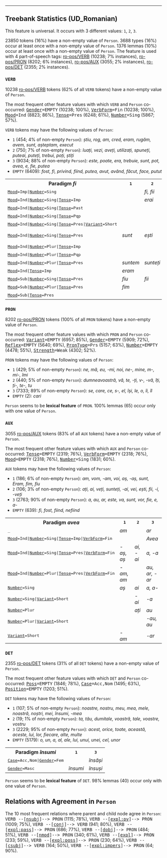 

--------------------------------------------------------------------------------

## Treebank Statistics (UD_Romanian)

This feature is universal.
It occurs with 3 different values: `1`, `2`, `3`.

23850 tokens (16%) have a non-empty value of `Person`.
3688 types (16%) occur at least once with a non-empty value of `Person`.
1376 lemmas (10%) occur at least once with a non-empty value of `Person`.
The feature is used with 4 part-of-speech tags: [ro-pos/VERB]() (10238; 7% instances), [ro-pos/PRON]() (8202; 6% instances), [ro-pos/AUX]() (3055; 2% instances), [ro-pos/DET]() (2355; 2% instances).

### `VERB`

10238 [ro-pos/VERB]() tokens (62% of all `VERB` tokens) have a non-empty value of `Person`.

The most frequent other feature values with which `VERB` and `Person` co-occurred: <tt><a href="Gender.html">Gender</a>=EMPTY</tt> (10238; 100%), <tt><a href="VerbForm.html">VerbForm</a>=Fin</tt> (10238; 100%), <tt><a href="Mood.html">Mood</a>=Ind</tt> (8823; 86%), <tt><a href="Tense.html">Tense</a>=Pres</tt> (6248; 61%), <tt><a href="Number.html">Number</a>=Sing</tt> (5867; 57%).

`VERB` tokens may have the following values of `Person`:

* `1` (454; 4% of non-empty `Person`): <em>știu, rog, am, cred, eram, rugăm, avem, sunt, așteptam, execut</em>
* `2` (750; 7% of non-empty `Person`): <em>luați, vezi, aveți, utilizați, spuneți, puteai, puteți, trebui, poți, știți</em>
* `3` (9034; 88% of non-empty `Person`): <em>este, poate, era, trebuie, sunt, pot, avea, e, fie, putea</em>
* `EMPTY` (6409): <em>fost, fi, privind, fiind, putea, avut, având, făcut, face, putut</em>

<table>
  <tr><th>Paradigm <i>fi</i></th><th><tt>1</tt></th><th><tt>2</tt></th><th><tt>3</tt></th></tr>
  <tr><td><tt><a href="Mood.html">Mood</a>=Imp|<a href="Number.html">Number</a>=Sing</tt></td><td></td><td><em>fi, fii</em></td><td></td></tr>
  <tr><td><tt><a href="Mood.html">Mood</a>=Ind|<a href="Number.html">Number</a>=Sing|<a href="Tense.html">Tense</a>=Imp</tt></td><td></td><td><em>erai</em></td><td><em>era</em></td></tr>
  <tr><td><tt><a href="Mood.html">Mood</a>=Ind|<a href="Number.html">Number</a>=Sing|<a href="Tense.html">Tense</a>=Past</tt></td><td></td><td></td><td><em>fu</em></td></tr>
  <tr><td><tt><a href="Mood.html">Mood</a>=Ind|<a href="Number.html">Number</a>=Sing|<a href="Tense.html">Tense</a>=Pqp</tt></td><td></td><td></td><td><em>fusese</em></td></tr>
  <tr><td><tt><a href="Mood.html">Mood</a>=Ind|<a href="Number.html">Number</a>=Sing|<a href="Tense.html">Tense</a>=Pres|<a href="Variant.html">Variant</a>=Short</tt></td><td></td><td></td><td><em>-i, e-</em></td></tr>
  <tr><td><tt><a href="Mood.html">Mood</a>=Ind|<a href="Number.html">Number</a>=Sing|<a href="Tense.html">Tense</a>=Pres</tt></td><td><em>sunt</em></td><td><em>ești</em></td><td><em>este, e, e-, -i</em></td></tr>
  <tr><td><tt><a href="Mood.html">Mood</a>=Ind|<a href="Number.html">Number</a>=Plur|<a href="Tense.html">Tense</a>=Imp</tt></td><td></td><td></td><td><em>erau</em></td></tr>
  <tr><td><tt><a href="Mood.html">Mood</a>=Ind|<a href="Number.html">Number</a>=Plur|<a href="Tense.html">Tense</a>=Pqp</tt></td><td></td><td></td><td><em>fuseseră</em></td></tr>
  <tr><td><tt><a href="Mood.html">Mood</a>=Ind|<a href="Number.html">Number</a>=Plur|<a href="Tense.html">Tense</a>=Pres</tt></td><td><em>suntem</em></td><td><em>sunteți</em></td><td><em>sunt</em></td></tr>
  <tr><td><tt><a href="Mood.html">Mood</a>=Ind|<a href="Tense.html">Tense</a>=Imp</tt></td><td><em>eram</em></td><td></td><td></td></tr>
  <tr><td><tt><a href="Mood.html">Mood</a>=Sub|<a href="Number.html">Number</a>=Sing|<a href="Tense.html">Tense</a>=Pres</tt></td><td><em>fiu</em></td><td><em>fii</em></td><td></td></tr>
  <tr><td><tt><a href="Mood.html">Mood</a>=Sub|<a href="Number.html">Number</a>=Plur|<a href="Tense.html">Tense</a>=Pres</tt></td><td><em>fim</em></td><td></td><td></td></tr>
  <tr><td><tt><a href="Mood.html">Mood</a>=Sub|<a href="Tense.html">Tense</a>=Pres</tt></td><td></td><td></td><td><em>fie</em></td></tr>
</table>

### `PRON`

8202 [ro-pos/PRON]() tokens (100% of all `PRON` tokens) have a non-empty value of `Person`.

The most frequent other feature values with which `PRON` and `Person` co-occurred: <tt><a href="Variant.html">Variant</a>=EMPTY</tt> (6957; 85%), <tt><a href="Gender.html">Gender</a>=EMPTY</tt> (5909; 72%), <tt><a href="Reflex.html">Reflex</a>=EMPTY</tt> (5640; 69%), <tt><a href="PronType.html">PronType</a>=Prs</tt> (5157; 63%), <tt><a href="Number.html">Number</a>=EMPTY</tt> (4478; 55%), <tt><a href="Strength.html">Strength</a>=Weak</tt> (4302; 52%).

`PRON` tokens may have the following values of `Person`:

* `1` (429; 5% of non-empty `Person`): <em>ne, mă, eu, -mi, noi, ne-, mine, m-, mi-, îmi</em>
* `2` (440; 5% of non-empty `Person`): <em>dumneavoastră, vă, te, -ți, v-, -vă, îți, ți-, te-, tu</em>
* `3` (7333; 89% of non-empty `Person`): <em>se, care, ce, s-, el, își, le, o, îi, îl</em>
* `EMPTY` (2): <em>cari</em>

`Person` seems to be **lexical feature** of `PRON`. 100% lemmas (65) occur only with one value of `Person`.

### `AUX`

3055 [ro-pos/AUX]() tokens (83% of all `AUX` tokens) have a non-empty value of `Person`.

The most frequent other feature values with which `AUX` and `Person` co-occurred: <tt><a href="Tense.html">Tense</a>=EMPTY</tt> (2319; 76%), <tt><a href="VerbForm.html">VerbForm</a>=EMPTY</tt> (2318; 76%), <tt><a href="Mood.html">Mood</a>=EMPTY</tt> (2318; 76%), <tt><a href="Number.html">Number</a>=Sing</tt> (1831; 60%).

`AUX` tokens may have the following values of `Person`:

* `1` (186; 6% of non-empty `Person`): <em>am, vom, -am, voi, aș, -aș, sunt, Eram, fim, fiu</em>
* `2` (106; 3% of non-empty `Person`): <em>ați, ai, veți, sunteți, -ai, vei, ești, fii, -i, -veți</em>
* `3` (2763; 90% of non-empty `Person`): <em>a, au, ar, este, va, sunt, vor, fie, e, a-</em>
* `EMPTY` (639): <em>fi, fost, fiind, nefiind</em>

<table>
  <tr><th>Paradigm <i>avea</i></th><th><tt>1</tt></th><th><tt>2</tt></th><th><tt>3</tt></th></tr>
  <tr><td><tt>_</tt></td><td><em>am</em></td><td></td><td><em>ar</em></td></tr>
  <tr><td><tt><a href="Mood.html">Mood</a>=Ind|<a href="Number.html">Number</a>=Sing|<a href="Tense.html">Tense</a>=Imp|<a href="VerbForm.html">VerbForm</a>=Fin</tt></td><td></td><td></td><td><em>Avea</em></td></tr>
  <tr><td><tt><a href="Mood.html">Mood</a>=Ind|<a href="Number.html">Number</a>=Sing|<a href="Tense.html">Tense</a>=Pres|<a href="VerbForm.html">VerbForm</a>=Fin</tt></td><td><em>-aș, aș</em></td><td><em>ai, -ai</em></td><td><em>a, -a</em></td></tr>
  <tr><td><tt><a href="Mood.html">Mood</a>=Ind|<a href="Number.html">Number</a>=Plur|<a href="Tense.html">Tense</a>=Pres|<a href="VerbForm.html">VerbForm</a>=Fin</tt></td><td><em>-am, am</em></td><td></td><td><em>au, ar, -ar</em></td></tr>
  <tr><td><tt><a href="Number.html">Number</a>=Sing</tt></td><td><em>aș</em></td><td><em>ai</em></td><td><em>a, a-</em></td></tr>
  <tr><td><tt><a href="Number.html">Number</a>=Sing|<a href="Variant.html">Variant</a>=Short</tt></td><td></td><td><em>-ai</em></td><td><em>-a</em></td></tr>
  <tr><td><tt><a href="Number.html">Number</a>=Plur</tt></td><td></td><td><em>ați</em></td><td><em>au</em></td></tr>
  <tr><td><tt><a href="Number.html">Number</a>=Plur|<a href="Variant.html">Variant</a>=Short</tt></td><td></td><td></td><td><em>-au, au</em></td></tr>
  <tr><td><tt><a href="Variant.html">Variant</a>=Short</tt></td><td><em>-am</em></td><td></td><td><em>-ar</em></td></tr>
</table>

### `DET`

2355 [ro-pos/DET]() tokens (31% of all `DET` tokens) have a non-empty value of `Person`.

The most frequent other feature values with which `DET` and `Person` co-occurred: <tt><a href="Poss.html">Poss</a>=EMPTY</tt> (1846; 78%), <tt><a href="Case.html">Case</a>=Acc,Nom</tt> (1495; 63%), <tt><a href="Position.html">Position</a>=EMPTY</tt> (1203; 51%).

`DET` tokens may have the following values of `Person`:

* `1` (107; 5% of non-empty `Person`): <em>noastre, nostru, meu, mea, mele, noastră, noștri, mei, însumi, -mea</em>
* `2` (19; 1% of non-empty `Person`): <em>ta, tău, dumitale, voastră, tale, voastre, vostru</em>
* `3` (2229; 95% of non-empty `Person`): <em>acest, orice, toate, această, aceste, lui, lor, fiecare, alte, multe</em>
* `EMPTY` (5179): <em>o, un, a, al, ale, lui, unui, unei, cel, unor</em>

<table>
  <tr><th>Paradigm <i>însumi</i></th><th><tt>1</tt></th><th><tt>3</tt></th></tr>
  <tr><td><tt><a href="Case.html">Case</a>=Acc,Nom|<a href="Gender.html">Gender</a>=Fem</tt></td><td></td><td><em>însăși</em></td></tr>
  <tr><td><tt><a href="Gender.html">Gender</a>=Masc</tt></td><td><em>însumi</em></td><td><em>însuși</em></td></tr>
</table>

`Person` seems to be **lexical feature** of `DET`. 98% lemmas (40) occur only with one value of `Person`.

## Relations with Agreement in `Person`

The 10 most frequent relations where parent and child node agree in `Person`:
<tt>VERB --[<a href="../dep/nsubj.html">nsubj</a>]--> PRON</tt> (1115; 78%),
<tt>VERB --[<a href="../dep/expl:pv.html">expl:pv</a>]--> PRON</tt> (1009; 75%),
<tt>VERB --[<a href="../dep/conj.html">conj</a>]--> VERB</tt> (941; 80%),
<tt>VERB --[<a href="../dep/expl:pass.html">expl:pass</a>]--> PRON</tt> (686; 77%),
<tt>VERB --[<a href="../dep/dobj.html">dobj</a>]--> PRON</tt> (484; 51%),
<tt>VERB --[<a href="../dep/nmod.html">nmod</a>]--> PRON</tt> (340; 61%),
<tt>VERB --[<a href="../dep/expl.html">expl</a>]--> PRON</tt> (233; 59%),
<tt>VERB --[<a href="../dep/expl:poss.html">expl:poss</a>]--> PRON</tt> (230; 64%),
<tt>VERB --[<a href="../dep/csubj.html">csubj</a>]--> VERB</tt> (164; 50%),
<tt>VERB --[<a href="../dep/expl:impers.html">expl:impers</a>]--> PRON</tt> (64; 90%).

